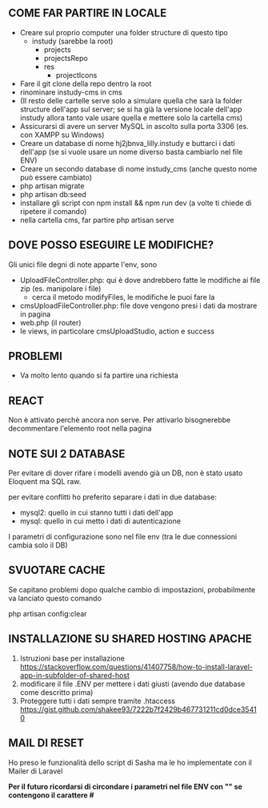 ## COME FAR PARTIRE IN LOCALE

-   Creare sul proprio computer una folder structure di questo tipo
    -   instudy (sarebbe la root)
        -   projects
        -   projectsRepo
        -   res
            -   projectIcons
-   Fare il git clone della repo dentro la root
-   rinominare instudy-cms in cms
-   (Il resto delle cartelle serve solo a simulare quella che sarà la folder structure dell'app sul server; se si ha già la versione locale dell'app instudy allora tanto vale usare quella e mettere solo la cartella cms)
-   Assicurarsi di avere un server MySQL in ascolto sulla porta 3306 (es. con XAMPP su Windows)
-   Creare un database di nome hj2jbnva_lilly.instudy e buttarci i dati dell'app (se si vuole usare un nome diverso basta cambiarlo nel file ENV)
-   Creare un secondo database di nome instudy_cms (anche questo nome può essere cambiato)
-   php artisan migrate
-   php artisan db:seed
-   installare gli script con npm install && npm run dev (a volte ti chiede di ripetere il comando)
-   nella cartella cms, far partire php artisan serve

## DOVE POSSO ESEGUIRE LE MODIFICHE?

Gli unici file degni di note apparte l'env, sono

-   UploadFileController.php: qui è dove andrebbero fatte le modifiche ai file zip (es. manipolare i file)
    -   cerca il metodo modifyFiles, le modifiche le puoi fare la
-   cmsUploadFileController.php: file dove vengono presi i dati da mostrare in pagina
-   web.php (il router)
-   le views, in particolare cmsUploadStudio, action e success

## PROBLEMI

-   Va molto lento quando si fa partire una richiesta

## REACT

Non è attivato perchè ancora non serve. Per attivarlo bisognerebbe decommentare l'elemento root nella pagina

## NOTE SUI 2 DATABASE

Per evitare di dover rifare i modelli avendo già un DB, non è stato usato Eloquent ma SQL raw.

per evitare conflitti ho preferito separare i dati in due database:

-   mysql2: quello in cui stanno tutti i dati dell'app
-   mysql: quello in cui metto i dati di autenticazione

I parametri di configurazione sono nel file env (tra le due connessioni cambia solo il DB)

## SVUOTARE CACHE

Se capitano problemi dopo qualche cambio di impostazioni, probabilmente va lanciato questo comando

php artisan config:clear

## INSTALLAZIONE SU SHARED HOSTING APACHE

1. Istruzioni base per installazione
   https://stackoverflow.com/questions/41407758/how-to-install-laravel-app-in-subfolder-of-shared-host
2. modificare il file .ENV per mettere i dati giusti (avendo due database come descritto prima)
3. Proteggere tutti i dati sempre tramite .htaccess
   https://gist.github.com/shakee93/7222b7f2429b467731211cd0dce35410

## MAIL DI RESET

Ho preso le funzionalità dello script di Sasha ma le ho implementate con il Mailer di Laravel

**Per il futuro ricordarsi di circondare i parametri nel file ENV con "" se contengono il carattere #**
